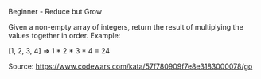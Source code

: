 Beginner - Reduce but Grow

Given a non-empty array of integers, return the result of multiplying the values together in order. Example:

[1, 2, 3, 4] => 1 * 2 * 3 * 4 = 24

Source: https://www.codewars.com/kata/57f780909f7e8e3183000078/go